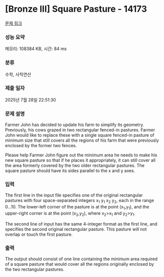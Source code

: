 # [Bronze III] Square Pasture - 14173 

[문제 링크](https://www.acmicpc.net/problem/14173) 

### 성능 요약

메모리: 108384 KB, 시간: 84 ms

### 분류

수학, 사칙연산

### 제출 일자

2025년 7월 28일 22:51:30

### 문제 설명

<p>Farmer John has decided to update his farm to simplify its geometry. Previously, his cows grazed in two rectangular fenced-in pastures. Farmer John would like to replace these with a single square fenced-in pasture of minimum size that still covers all the regions of his farm that were previously enclosed by the former two fences.</p>

<p>Please help Farmer John figure out the minimum area he needs to make his new square pasture so that if he places it appropriately, it can still cover all the area formerly covered by the two older rectangular pastures. The square pasture should have its sides parallel to the x and y axes.</p>

### 입력 

 <p>The first line in the input file specifies one of the original rectangular pastures with four space-separated integers x<sub>1</sub> y<sub>1</sub> x<sub>2</sub> y<sub>2</sub>, each in the range 0…10. The lower-left corner of the pasture is at the point (x<sub>1</sub>,y<sub>1</sub>), and the upper-right corner is at the point (x<sub>2</sub>,y<sub>2</sub>), where x<sub>2</sub>>x<sub>1</sub> and y<sub>2</sub>>y<sub>1</sub>.</p>

<p>The second line of input has the same 4-integer format as the first line, and specifies the second original rectangular pasture. This pasture will not overlap or touch the first pasture.</p>

### 출력 

 <p>The output should consist of one line containing the minimum area required of a square pasture that would cover all the regions originally enclosed by the two rectangular pastures.</p>

